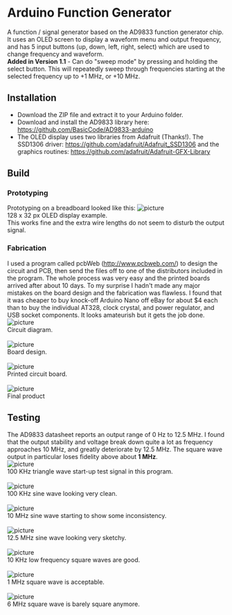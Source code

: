 # Arduino Function Generator

A function / signal generator based on the AD9833 function generator chip. It uses an OLED screen to display a waveform menu and output frequency, and has 5 input buttons (up, down, left, right, select) which are 
used to change frequency and waveform.<br>
**Added in Version 1.1** - Can do "sweep mode" by pressing and holding the select button. This will repeatedly sweep through frequencies starting at the selected frequency up to +1 MHz, or +10 MHz.
<br>

## Installation
* Download the ZIP file and extract it to your Arduino folder.
* Download and install the AD9833 library here: https://github.com/BasicCode/AD9833-arduino
* The OLED display uses two libraries from Adafruit (Thanks!). The SSD1306 driver: https://github.com/adafruit/Adafruit_SSD1306 and the graphics routines: https://github.com/adafruit/Adafruit-GFX-Library

## Build
### Prototyping
Prototyping on a breadboard looked like this:
![picture](images/OLED_display.jpg)<br>
128 x 32 px OLED display example.<br>
This works fine and the extra wire lengths do not seem to disturb the output signal.<br>

### Fabrication
I used a program called pcbWeb (http://www.pcbweb.com/) to design the circuit and PCB, then send the files off to one of the distributors included in the program. The whole process was very easy and the 
printed boards arrived after about 10 days. To my surprise I hadn't made any major mistakes on the board design and the fabrication was flawless. I found that it was cheaper to buy knock-off Arduino Nano
off eBay for about $4 each than to buy the individual AT328, clock crystal, and power regulator, and USB socket components. It looks amateurish but it gets the job done.<br>
![picture](images/circuit_diagram.PNG)<br>
Circuit diagram.<br><br>
![picture](images/board_layout.PNG)<br>
Board design.<br><br>
![picture](images/actual_pcb.jpg)<br>
Printed circuit board.<br><br>
![picture](images/final_working.jpg)<br>
Final product<br>

## Testing
The AD9833 datasheet reports an output range of 0 Hz to 12.5 MHz. I found that the output stability and voltage break down quite a lot as frequency approaches 10 MHz, and greatly deteriorate by 12.5 MHz.
The square wave output in particular loses fidelity above about **1 MHz**.<br>
![picture](images/100khz-triangle-wave.png)<br>
100 KHz triangle wave start-up test signal in this program.<br><br>
![picture](images/100khz-sine-wave.png)<br>
100 KHz sine wave looking very clean.<br><br>
![picture](images/10mhz-sine-wave.png)<br>
10 MHz sine wave starting to show some inconsistency.<br><br>
![picture](images/12mhz-sine-wave.png)<br>
12.5 MHz sine wave looking very sketchy.<br><br>
![picture](images/10khz-square-wave-slew.png)<br>
10 KHz low frequency square waves are good.<br><br>
![picture](images/1mhz-square-wave.png)<br>
1 MHz square wave is acceptable.<br><br>
![picture](images/6mhz-square-wave.png)<br>
6 MHz square wave is barely square anymore.<br>
